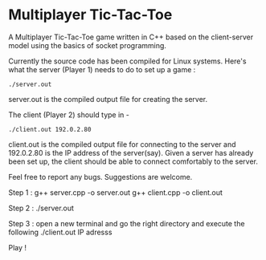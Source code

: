 # Multiplayer Tic-Tac-Toe

A Multiplayer Tic-Tac-Toe game written in C++ based on the client-server model using the basics of socket programming.

Currently the source code has been compiled for Linux systems. Here's what the server (Player 1) needs to do to set up a game :

```
./server.out    
```
server.out is the compiled output file for creating the server.

The client (Player 2) should type in -

```
./client.out 192.0.2.80
```

client.out is the compiled output file for connecting to the server and 192.0.2.80 is the IP address of the server(say). Given a server has already been set up, the client should be able to connect comfortably to the server.

Feel free to report any bugs. Suggestions are welcome.

Step 1 : 
g++ server.cpp -o server.out
g++ client.cpp -o client.out

Step 2 : 
./server.out

Step 3 : 
open a new terminal and go the right directory and execute the following
./client.out IP adresss

Play ! 
